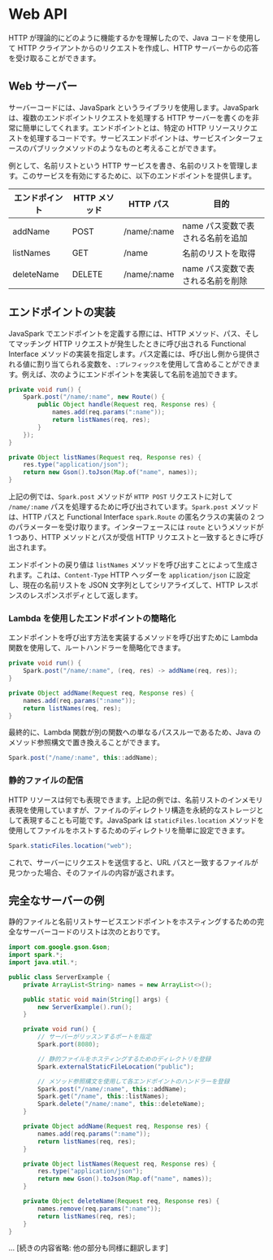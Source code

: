 
# Web API

HTTP が理論的にどのように機能するかを理解したので、Java コードを使用して HTTP クライアントからのリクエストを作成し、HTTP サーバーからの応答を受け取ることができます。

## Web サーバー
サーバーコードには、JavaSpark というライブラリを使用します。JavaSpark は、複数のエンドポイントリクエストを処理する HTTP サーバーを書くのを非常に簡単にしてくれます。エンドポイントとは、特定の HTTP リソースリクエストを処理するコードです。サービスエンドポイントは、サービスインターフェースのパブリックメソッドのようなものと考えることができます。

例として、名前リストという HTTP サービスを書き、名前のリストを管理します。このサービスを有効にするために、以下のエンドポイントを提供します。

| エンドポイント | HTTP メソッド | HTTP パス    | 目的                                        |
| -------------- | ------------- | ------------ | ------------------------------------------- |
| addName        | POST          | /name/:name  | name パス変数で表される名前を追加           |
| listNames      | GET           | /name        | 名前のリストを取得                          |
| deleteName     | DELETE        | /name/:name  | name パス変数で表される名前を削除           |

## エンドポイントの実装
JavaSpark でエンドポイントを定義する際には、HTTP メソッド、パス、そしてマッチング HTTP リクエストが発生したときに呼び出される Functional Interface メソッドの実装を指定します。パス定義には、呼び出し側から提供される値に割り当てられる変数を、`:プレフィックス`を使用して含めることができます。例えば、次のようにエンドポイントを実装して名前を追加できます。

```java
private void run() {
    Spark.post("/name/:name", new Route() {
        public Object handle(Request req, Response res) {
            names.add(req.params(":name"));
            return listNames(req, res);
        }
    });
}

private Object listNames(Request req, Response res) {
    res.type("application/json");
    return new Gson().toJson(Map.of("name", names));
}
```

上記の例では、`Spark.post` メソッドが `HTTP POST` リクエストに対して `/name/:name` パスを処理するために呼び出されています。`Spark.post` メソッドは、HTTP パスと Functional Interface `spark.Route` の匿名クラスの実装の 2 つのパラメーターを受け取ります。インターフェースには `route` というメソッドが 1 つあり、HTTP メソッドとパスが受信 HTTP リクエストと一致するときに呼び出されます。

エンドポイントの戻り値は `listNames` メソッドを呼び出すことによって生成されます。これは、`Content-Type` HTTP ヘッダーを `application/json` に設定し、現在の名前リストを JSON 文字列としてシリアライズして、HTTP レスポンスのレスポンスボディとして返します。

### Lambda を使用したエンドポイントの簡略化
エンドポイントを呼び出す方法を実装するメソッドを呼び出すために Lambda 関数を使用して、ルートハンドラーを簡略化できます。

```java
private void run() {
    Spark.post("/name/:name", (req, res) -> addName(req, res));
}

private Object addName(Request req, Response res) {
    names.add(req.params(":name"));
    return listNames(req, res);
}
```

最終的に、Lambda 関数が別の関数への単なるパススルーであるため、Java のメソッド参照構文で置き換えることができます。

```java
Spark.post("/name/:name", this::addName);
```

### 静的ファイルの配信
HTTP リソースは何でも表現できます。上記の例では、名前リストのインメモリ表現を使用していますが、ファイルのディレクトリ構造を永続的なストレージとして表現することも可能です。JavaSpark は `staticFiles.location` メソッドを使用してファイルをホストするためのディレクトリを簡単に設定できます。

```java
Spark.staticFiles.location("web");
```

これで、サーバーにリクエストを送信すると、URL パスと一致するファイルが見つかった場合、そのファイルの内容が返されます。

## 完全なサーバーの例
静的ファイルと名前リストサービスエンドポイントをホスティングするための完全なサーバーコードのリストは次のとおりです。

```java
import com.google.gson.Gson;
import spark.*;
import java.util.*;

public class ServerExample {
    private ArrayList<String> names = new ArrayList<>();

    public static void main(String[] args) {
        new ServerExample().run();
    }

    private void run() {
        // サーバーがリッスンするポートを指定
        Spark.port(8080);

        // 静的ファイルをホスティングするためのディレクトリを登録
        Spark.externalStaticFileLocation("public");

        // メソッド参照構文を使用して各エンドポイントのハンドラーを登録
        Spark.post("/name/:name", this::addName);
        Spark.get("/name", this::listNames);
        Spark.delete("/name/:name", this::deleteName);
    }

    private Object addName(Request req, Response res) {
        names.add(req.params(":name"));
        return listNames(req, res);
    }

    private Object listNames(Request req, Response res) {
        res.type("application/json");
        return new Gson().toJson(Map.of("name", names));
    }

    private Object deleteName(Request req, Response res) {
        names.remove(req.params(":name"));
        return listNames(req, res);
    }
}
```

... [続きの内容省略: 他の部分も同様に翻訳します]

